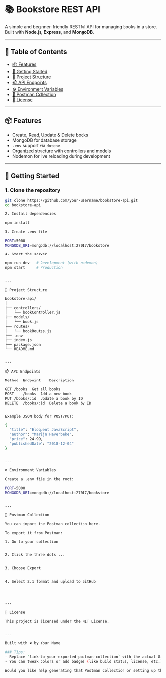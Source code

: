 
# 📚 Bookstore REST API

A simple and beginner-friendly RESTful API for managing books in a store. Built with **Node.js**, **Express**, and **MongoDB**.

---

## 📑 Table of Contents

- [📦 Features](#-features)  
- [🚀 Getting Started](#-getting-started)  
- [📁 Project Structure](#-project-structure)  
- [📫 API Endpoints](#-api-endpoints)  
- [⚙️ Environment Variables](#️-environment-variables)  
- [📮 Postman Collection](#-postman-collection)  
- [📄 License](#-license)

---

## 📦 Features

- Create, Read, Update & Delete books
- MongoDB for database storage
- `.env` support via `dotenv`
- Organized structure with controllers and models
- Nodemon for live reloading during development

---

## 🚀 Getting Started

### 1. Clone the repository

```bash
git clone https://github.com/your-username/bookstore-api.git
cd bookstore-api

2. Install dependencies

npm install

3. Create .env file

PORT=5000
MONGODB_URI=mongodb://localhost:27017/bookstore

4. Start the server

npm run dev   # Development (with nodemon)
npm start     # Production


---

📁 Project Structure

bookstore-api/
│
├── controllers/
│   └── bookController.js
├── models/
│   └── book.js
├── routes/
│   └── bookRoutes.js
├── .env
├── index.js
├── package.json
└── README.md


---

📫 API Endpoints

Method	Endpoint	Description

GET	/books	Get all books
POST	/books	Add a new book
PUT	/books/:id	Update a book by ID
DELETE	/books/:id	Delete a book by ID


Example JSON body for POST/PUT:

{
  "title": "Eloquent JavaScript",
  "author": "Marijn Haverbeke",
  "price": 24.99,
  "publishedDate": "2018-12-04"
}


---

⚙️ Environment Variables

Create a .env file in the root:

PORT=5000
MONGODB_URI=mongodb://localhost:27017/bookstore


---

📮 Postman Collection

You can import the Postman collection here.

To export it from Postman:

1. Go to your collection


2. Click the three dots ...


3. Choose Export


4. Select 2.1 format and upload to GitHub




---

📄 License

This project is licensed under the MIT License.


---

Built with ❤️ by Your Name

### Tips:
- Replace `link-to-your-exported-postman-collection` with the actual GitHub URL once uploaded.
- You can tweak colors or add badges (like build status, license, etc.) if you wish.

Would you like help generating that Postman collection or setting up the GitHub repo?

